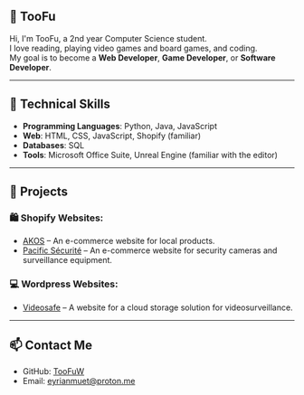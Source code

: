 ## 👋 TooFu

Hi, I'm TooFu, a 2nd year Computer Science student.  
I love reading, playing video games and board games, and coding.  
My goal is to become a **Web Developer**, **Game Developer**, or **Software Developer**.

---

## 🔧 Technical Skills

- **Programming Languages**: Python, Java, JavaScript
- **Web**: HTML, CSS, JavaScript, Shopify (familiar)
- **Databases**: SQL
- **Tools**: Microsoft Office Suite, Unreal Engine (familiar with the editor)

---

## 🚀 Projects

### 🛍️ Shopify Websites:
- [AKOS](https://akos.nc/) – An e-commerce website for local products.
- [Pacific Sécurité](https://pacificsecurite.nc/) – An e-commerce website for security cameras and surveillance equipment.

### 💻 Wordpress Websites:
- [Videosafe](https://videosafe.pacificsecurite.nc/) – A website for a cloud storage solution for videosurveillance.

---

## 📫 Contact Me

- GitHub: [TooFuW](https://github.com/TooFuW)
- Email: [eyrianmuet@proton.me](mailto:eyrianmuet@proton.me)
<!--- - Portfolio: [Coming Soon](https://example.com) --->
